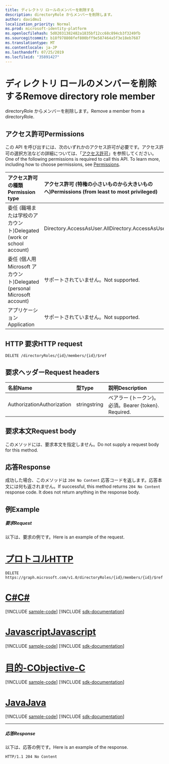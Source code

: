 ```yaml
---
title: ディレクトリ ロールのメンバーを削除する
description: directoryRole からメンバーを削除します。
author: davidmu1
localization_priority: Normal
ms.prod: microsoft-identity-platform
ms.openlocfilehash: 5d02031382482a1835bf12cc68c894cb3f3249fb
ms.sourcegitcommit: b18f978808fef800bff9e587464a5f3e18eb7687
ms.translationtype: MT
ms.contentlocale: ja-JP
ms.lasthandoff: 07/25/2019
ms.locfileid: "35891427"
---
```

# <a name="remove-directory-role-member"></a><span data-ttu-id="2f534-103">ディレクトリ ロールのメンバーを削除する</span><span class="sxs-lookup"><span data-stu-id="2f534-103">Remove directory role member</span></span>

<span data-ttu-id="2f534-104">directoryRole からメンバーを削除します。</span><span class="sxs-lookup"><span data-stu-id="2f534-104">Remove a member from a directoryRole.</span></span>

## <a name="permissions"></a><span data-ttu-id="2f534-105">アクセス許可</span><span class="sxs-lookup"><span data-stu-id="2f534-105">Permissions</span></span>

<span data-ttu-id="2f534-p101">この API を呼び出すには、次のいずれかのアクセス許可が必要です。アクセス許可の選択方法などの詳細については、「[アクセス許可](/graph/permissions-reference)」を参照してください。</span><span class="sxs-lookup"><span data-stu-id="2f534-p101">One of the following permissions is required to call this API. To learn more, including how to choose permissions, see [Permissions](/graph/permissions-reference).</span></span>


|<span data-ttu-id="2f534-108">アクセス許可の種類</span><span class="sxs-lookup"><span data-stu-id="2f534-108">Permission type</span></span>      | <span data-ttu-id="2f534-109">アクセス許可 (特権の小さいものから大きいものへ)</span><span class="sxs-lookup"><span data-stu-id="2f534-109">Permissions (from least to most privileged)</span></span>              |
|:--------------------|:---------------------------------------------------------|
|<span data-ttu-id="2f534-110">委任 (職場または学校のアカウント)</span><span class="sxs-lookup"><span data-stu-id="2f534-110">Delegated (work or school account)</span></span> | <span data-ttu-id="2f534-111">Directory.AccessAsUser.All</span><span class="sxs-lookup"><span data-stu-id="2f534-111">Directory.AccessAsUser.All</span></span>    |
|<span data-ttu-id="2f534-112">委任 (個人用 Microsoft アカウント)</span><span class="sxs-lookup"><span data-stu-id="2f534-112">Delegated (personal Microsoft account)</span></span> | <span data-ttu-id="2f534-113">サポートされていません。</span><span class="sxs-lookup"><span data-stu-id="2f534-113">Not supported.</span></span>    |
|<span data-ttu-id="2f534-114">アプリケーション</span><span class="sxs-lookup"><span data-stu-id="2f534-114">Application</span></span> | <span data-ttu-id="2f534-115">サポートされていません。</span><span class="sxs-lookup"><span data-stu-id="2f534-115">Not supported.</span></span> |

## <a name="http-request"></a><span data-ttu-id="2f534-116">HTTP 要求</span><span class="sxs-lookup"><span data-stu-id="2f534-116">HTTP request</span></span>

<!-- { "blockType": "ignored" } -->

```http
DELETE /directoryRoles/{id}/members/{id}/$ref
```

## <a name="request-headers"></a><span data-ttu-id="2f534-117">要求ヘッダー</span><span class="sxs-lookup"><span data-stu-id="2f534-117">Request headers</span></span>

| <span data-ttu-id="2f534-118">名前</span><span class="sxs-lookup"><span data-stu-id="2f534-118">Name</span></span>       | <span data-ttu-id="2f534-119">型</span><span class="sxs-lookup"><span data-stu-id="2f534-119">Type</span></span> | <span data-ttu-id="2f534-120">説明</span><span class="sxs-lookup"><span data-stu-id="2f534-120">Description</span></span>|
|:---------------|:--------|:----------|
| <span data-ttu-id="2f534-121">Authorization</span><span class="sxs-lookup"><span data-stu-id="2f534-121">Authorization</span></span>  | <span data-ttu-id="2f534-122">string</span><span class="sxs-lookup"><span data-stu-id="2f534-122">string</span></span>  | <span data-ttu-id="2f534-p102">ベアラー {トークン}。必須。</span><span class="sxs-lookup"><span data-stu-id="2f534-p102">Bearer {token}. Required.</span></span> |

## <a name="request-body"></a><span data-ttu-id="2f534-125">要求本文</span><span class="sxs-lookup"><span data-stu-id="2f534-125">Request body</span></span>

<span data-ttu-id="2f534-126">このメソッドには、要求本文を指定しません。</span><span class="sxs-lookup"><span data-stu-id="2f534-126">Do not supply a request body for this method.</span></span>

## <a name="response"></a><span data-ttu-id="2f534-127">応答</span><span class="sxs-lookup"><span data-stu-id="2f534-127">Response</span></span>

<span data-ttu-id="2f534-p103">成功した場合、このメソッドは `204 No Content` 応答コードを返します。応答本文には何も返されません。</span><span class="sxs-lookup"><span data-stu-id="2f534-p103">If successful, this method returns `204 No Content` response code. It does not return anything in the response body.</span></span>

## <a name="example"></a><span data-ttu-id="2f534-130">例</span><span class="sxs-lookup"><span data-stu-id="2f534-130">Example</span></span>

##### <a name="request"></a><span data-ttu-id="2f534-131">要求</span><span class="sxs-lookup"><span data-stu-id="2f534-131">Request</span></span>

<span data-ttu-id="2f534-132">以下は、要求の例です。</span><span class="sxs-lookup"><span data-stu-id="2f534-132">Here is an example of the request.</span></span>

# <a name="httptabhttp"></a>[<span data-ttu-id="2f534-133">プロトコル</span><span class="sxs-lookup"><span data-stu-id="2f534-133">HTTP</span></span>](#tab/http)
<!-- {
  "blockType": "request",
  "name": "delete_directoryobject_from_directoryrole"
}-->

```http
DELETE https://graph.microsoft.com/v1.0/directoryRoles/{id}/members/{id}/$ref
```
# <a name="ctabcsharp"></a>[<span data-ttu-id="2f534-134">C#</span><span class="sxs-lookup"><span data-stu-id="2f534-134">C#</span></span>](#tab/csharp)
[!INCLUDE [sample-code](../includes/snippets/csharp/delete-directoryobject-from-directoryrole-csharp-snippets.md)]
[!INCLUDE [sdk-documentation](../includes/snippets/snippets-sdk-documentation-link.md)]

# <a name="javascripttabjavascript"></a>[<span data-ttu-id="2f534-135">Javascript</span><span class="sxs-lookup"><span data-stu-id="2f534-135">Javascript</span></span>](#tab/javascript)
[!INCLUDE [sample-code](../includes/snippets/javascript/delete-directoryobject-from-directoryrole-javascript-snippets.md)]
[!INCLUDE [sdk-documentation](../includes/snippets/snippets-sdk-documentation-link.md)]

# <a name="objective-ctabobjc"></a>[<span data-ttu-id="2f534-136">目的-C</span><span class="sxs-lookup"><span data-stu-id="2f534-136">Objective-C</span></span>](#tab/objc)
[!INCLUDE [sample-code](../includes/snippets/objc/delete-directoryobject-from-directoryrole-objc-snippets.md)]
[!INCLUDE [sdk-documentation](../includes/snippets/snippets-sdk-documentation-link.md)]

# <a name="javatabjava"></a>[<span data-ttu-id="2f534-137">Java</span><span class="sxs-lookup"><span data-stu-id="2f534-137">Java</span></span>](#tab/java)
[!INCLUDE [sample-code](../includes/snippets/java/delete-directoryobject-from-directoryrole-java-snippets.md)]
[!INCLUDE [sdk-documentation](../includes/snippets/snippets-sdk-documentation-link.md)]

---


##### <a name="response"></a><span data-ttu-id="2f534-138">応答</span><span class="sxs-lookup"><span data-stu-id="2f534-138">Response</span></span>

<span data-ttu-id="2f534-139">以下は、応答の例です。</span><span class="sxs-lookup"><span data-stu-id="2f534-139">Here is an example of the response.</span></span> 
<!-- {
  "blockType": "response",
  "truncated": true
} -->

```http
HTTP/1.1 204 No Content
```

<!-- uuid: 8fcb5dbc-d5aa-4681-8e31-b001d5168d79
2015-10-25 14:57:30 UTC -->
<!-- {
  "type": "#page.annotation",
  "description": "Delete a member",
  "keywords": "",
  "section": "documentation",
  "tocPath": "",
  "suppressions": [
  ]
}-->
